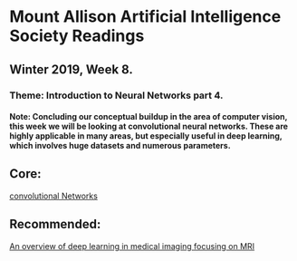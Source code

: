 # Mount Allison Artificial Intelligence Society Readings
## Winter 2019, Week 8.

### Theme: Introduction to Neural Networks part 4.

#### Note: Concluding our conceptual buildup in the area of computer vision, this week we will be looking at convolutional neural networks. These are highly applicable in many areas, but especially useful in deep learning, which involves huge datasets and numerous parameters.

## Core:
[convolutional Networks](https://cs231n.github.io/convolutional-networks/)

## Recommended:
[An overview of deep learning in medical imaging focusing on MRI](https://arxiv.org/pdf/1811.10052.pdf)

